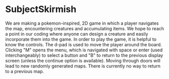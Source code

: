 # SubjectSkirmish
We are making a pokemon-inspired, 2D game in which a player navigates the map, encountering creatures and accumulating items.
We hope to reach a point in our coding where anyone can design a creature and easily incorporate them into the game. In order to play the game, it is helpful to know the controls. The d-pad is used to move the player around the board. Clicking "M" opens the menu, which is navigated with space or enter (used interchangeably) to select a button and "B" to return to the previous display screen (unless the continue option is available). Moving through doors will lead to new randomly generated maps. There is currently no way to return to a previous map. 
